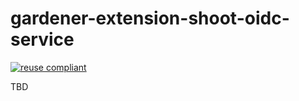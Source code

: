 # gardener-extension-shoot-oidc-service

[![reuse compliant](https://reuse.software/badge/reuse-compliant.svg)](https://reuse.software/)

TBD

